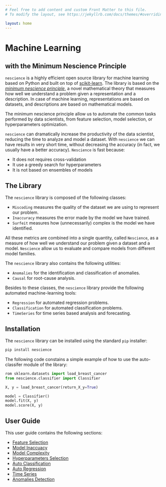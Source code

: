 ```yaml
---
# Feel free to add content and custom Front Matter to this file.
# To modify the layout, see https://jekyllrb.com/docs/themes/#overriding-theme-defaults

layout: home
---
```


# Machine Learning
## with the Minimum Nescience Principle

`nescience` is a highly efficient open source library for machine learning based on Python and built on top of [scikit-learn](https://scikit-learn.org/stable/). The library is based on the [_minimum nescience principle_](http://www.mathematicsunknown.com/), a novel mathematical theory that measures how well we understand a problem given a representation and a description. In case of machine learning, representations are based on datasets, and descriptions are based on mathematical models.

The minimum nescience principle allow us to automate the common tasks performed by data scientists, from feature selection, model selection, or hyperparameters optimization.

`nescience` can dramatically increase the productivity of the data scientist, reducing the time to analyze and model a dataset. With `nescience` we can have results in very short time, without decreasing the accuracy (in fact, we usually have a better accuracy). `Nescience` is fast because:

* It does not requires cross-validation
* It use a greedy search for hyperparameters
* It is not based on ensembles of models

## The Library

The `nescience` library is composed of the following classes:

* `Miscoding` measures the quality of the dataset we are using to represent our problem.
* `Inaccuracy` measures the error made by the model we have trained.
* `Surfeit` measures how (unnecessarily) complex is the model we have identified.

All these metrics are combined into a single quantity, called `Nescience`, as a measure of how well we understand our problem given a dataset and a model. `Nescience` allow us to evaluate and compare models from different model families.

The `nescience` library also contains the following utilities:

* `Anomalies` for the identification and classification of anomalies.
* `Causal` for root-cause analysis.

Besides to these classes, the `nescience` library provide the following automated machine-learning tools:

* `Regression` for automated regression problems.
* `Classification` for automated classification problems.
* `TimeSeries` for time series based analysis and forecasting.

## Installation

The `nescience` library can be installed using the standard `pip` installer:

```python
pip install nescience
```

The following code constains a simple example of how to use the auto-classifer module of the library:

```python
rom sklearn.datasets import load_breast_cancer
from nescience.classifier import Classifier

X, y = load_breast_cancer(return_X_y=True)

model = Classifier()
model.fit(X, y)
model.score(X, y)
```


## User Guide

This user guide contains the following sections:

* [Feature Selection](https://github.com/rleiva/fastautoml/wiki/Feature-Selection)
* [Model Inaccuacy](https://github.com/rleiva/fastautoml/wiki/Model-Inaccuracy)
* [Model Complexity](https://github.com/rleiva/fastautoml/wiki/Model-Complexity)
* [Hyperparameters Selection](https://github.com/rleiva/fastautoml/wiki/Hyperparameters-Selection)
* [Auto Classification](https://github.com/rleiva/fastautoml/wiki/Auto-Classification)
* [Auto Regression](https://github.com/rleiva/fastautoml/wiki/Auto-Regression)
* [Time Series](https://github.com/rleiva/fastautoml/wiki/Time-Series-Analysis)
* [Anomalies Detection](https://github.com/rleiva/nescience/wiki/Anomalies-Detection)
